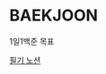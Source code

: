 # BAEKJOON
1일1백준 목표

[필기 노션](https://www.notion.so/20af5439e22a42dda0e614b8f2b4821f?v=b5346fc3151f43f5bee9c11f60636f31)
